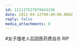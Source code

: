 ```yaml
---
id: 111137527879443136
date: 2012-04-12T00:49:00.000Z
reply: false
media_attachments: 0
---
```


#女子撞老人后因医药费自杀 RIP ​​​​

